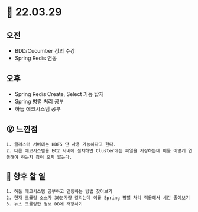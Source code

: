 # 🍣 22.03.29

## 오전
- BDD/Cucumber 강의 수강
- Spring Redis 연동
  
## 오후
- Spring Redis Create, Select 기능 탑재
- Spring 병렬 처리 공부
- 하둡 에코시스템 공부

## 😮 느낀점
```
1. 클러스터 서버에는 HDFS 만 사용 가능하다고 한다.
2. 다른 에코시스템을 EC2 서버에 설치하면 Cluster에는 파일을 저장하는데 이를 어떻게 연동해야 하는지 감이 오지 않는다.
```
## 🧐 향후 할 일
```
1. 하둡 에코시스템 공부하고 연동하는 방법 찾아보기
2. 현재 크롤링 소스가 30분가량 걸리는데 이를 Spring 병렬 처리 적용해서 시간 줄여보기
3. 뉴스 크롤링한 정보 DB에 저장하기
```

